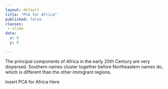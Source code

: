 ```yaml
---
layout: default
title: "PCA for Africa"
published: false
classes:
 - slide
data:
  x: 0
  y: 0

---
```


The principal components of Africa in the early 20th Century are very dispersed. Southern names cluster together before Northeastern names do, which is different than the other immigrant regions.   

Insert PCA for Africa Here